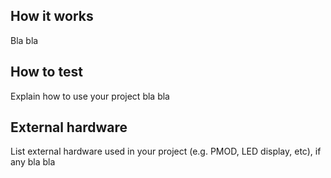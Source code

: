 <!---

This file is used to generate your project datasheet. Please fill in the information below and delete any unused
sections.

You can also include images in this folder and reference them in the markdown. Each image must be less than
512 kb in size, and the combined size of all images must be less than 1 MB.
-->

## How it works

Bla bla
## How to test

Explain how to use your project
bla bla
## External hardware

List external hardware used in your project (e.g. PMOD, LED display, etc), if any
bla bla
